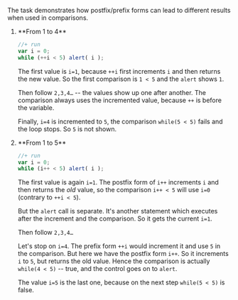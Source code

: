 The task demonstrates how postfix/prefix forms can lead to different results when used in comparisons.

<ol>
<li>**From 1 to 4**

```js
//+ run
var i = 0;
while (++i < 5) alert( i );
```

The first value is `i=1`, because `++i` first increments `i` and then returns the new value. So the first comparison is `1 < 5` and the `alert` shows `1`.

Then follow `2,3,4…` -- the values show up one after another. The comparison always uses the incremented value, because `++` is before the variable.

Finally, `i=4` is incremented to `5`, the comparison `while(5 < 5)` fails and the loop stops. So `5` is not shown.
</li>
<li>**From 1 to 5**

```js
//+ run
var i = 0;
while (i++ < 5) alert( i );
```

The first value is again `i=1`. The postfix form of `i++` increments `i` and then returns the *old* value, so the comparison `i++ < 5` will use `i=0` (contrary to `++i < 5`).

But the `alert` call is separate. It's another statement which executes after the increment and the comparison. So it gets the current `i=1`.

Then follow `2,3,4…`

Let's stop on `i=4`. The prefix form `++i` would increment it and use `5` in the comparison. But here we have the postfix form `i++`. So it increments `i` to `5`, but returns the old value. Hence the comparison is actually `while(4 < 5)` -- true, and the control goes on to `alert`.

The value `i=5` is the last one, because on the next step `while(5 < 5)` is false.
</li>
</ol>


